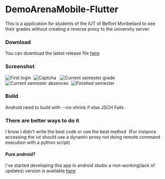 # DemoArenaMobile-Flutter
This is a application for students of the IUT of Belfort Monbeliard to see their grades without creating a reverse proxy to the university server.

### Download
You can download the latest release file [here](https://github.com/TheStaticTurtle/DemoArenaMobile-Flutter/releases)

### Screenshot
![First login](https://i.imgur.com/WJ6Mdig.jpg)  ![Captcha](https://i.imgur.com/Ap2YHGC.jpg)  
![Current semester grade](https://i.imgur.com/ZLEuB7X.jpg)  ![Current semester absences](https://i.imgur.com/oZTOUJP.jpg)  ![Finished semester](https://i.imgur.com/R6fH3JN.jpg)

### Build
Android need to build with --no-shrink if else JSCH Fails

### There are better ways to do it
I know I didn't write the best code or use the best method 
(For instance accessing the iut should use a dynamic proxy not doing remote command execution with a python script)

#### Pure android?
I've started developing this app in android studio a non-working(lack of updates) version is available [here](https://github.com/TurtleForGaming/DemoArenaMobile)
